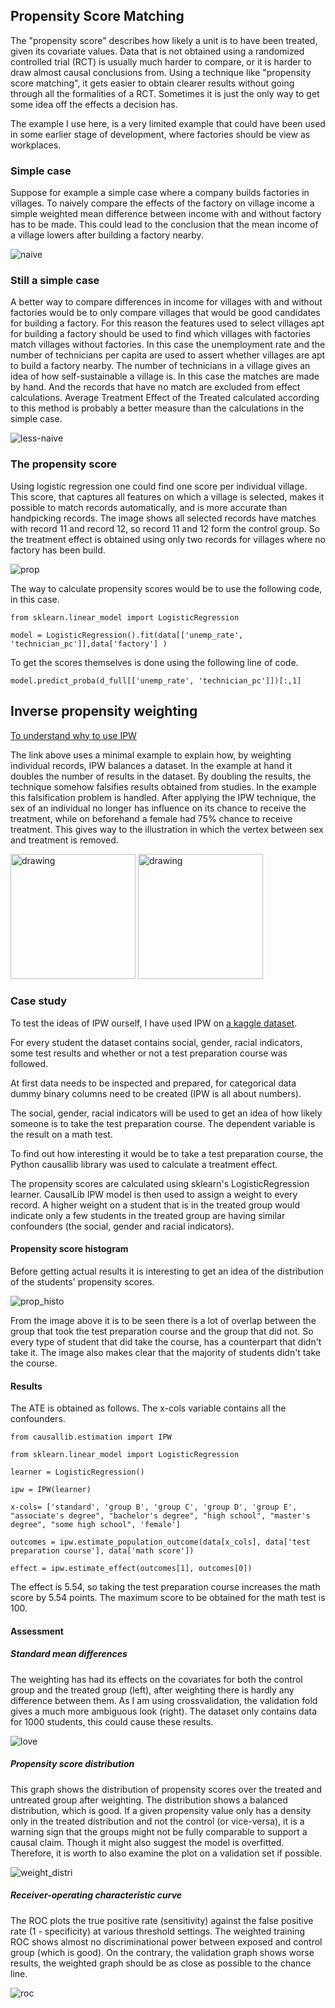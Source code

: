## Propensity Score Matching

The "propensity score" describes how likely a unit is to have been treated, given its covariate values. Data that is not obtained using a randomized controlled trial (RCT) is usually much harder to compare, or it is harder to draw almost causal conclusions from. Using a technique like "propensity score matching", it gets easier to obtain clearer results without going through all the formalities of a RCT. Sometimes it is just the only way to get some idea off the effects a decision has.

The example I use here, is a very limited example that could have been used in some earlier stage of development, where factories should be view as workplaces.

### Simple case
Suppose for example a simple case where a company builds factories in villages. To naively compare the effects of the factory on village income a simple weighted mean difference between income with and without factory has to be made. This could lead to the conclusion that the mean income of a village lowers after building a factory nearby.

![naive](https://github.com/user-attachments/assets/779a2a92-69d3-412c-9985-0b2406054fab)

### Still a simple case

A better way to compare differences in income for villages with and without factories would be to only compare villages that would be good candidates for building a factory. For this reason the features used to select villages apt for building a factory should be used to find which villages with factories match villages without factories. In this case the unemployment rate and the number of technicians per capita are used to assert whether villages are apt to build a factory nearby. The number of technicians in a village gives an idea of how self-sustainable a village is. In this case the matches are made by hand. And the records that have no match are excluded from effect calculations. Average Treatment Effect of the Treated calculated according to this method is probably a better measure than the calculations in the simple case.

![less-naive](https://github.com/user-attachments/assets/c7755d42-09e5-45dd-ab9f-d2dd161bdf73)



### The propensity score

Using logistic regression one could find one score per individual village. This score, that captures all features on which a village is selected, makes it possible to match records automatically, and is more accurate than handpicking records. The image shows all selected records have matches with record 11 and record 12, so record 11 and 12 form the control group. So the treatment effect is obtained using only two records for villages where no factory has been build.

![prop](https://github.com/user-attachments/assets/41c71a19-e48c-4774-b729-afcf693fdd94)

The way to calculate propensity scores would be to use the following code, in this case.

`from sklearn.linear_model import LogisticRegression`

`model = LogisticRegression().fit(data[['unemp_rate', 'technician_pc']],data['factory'] )`

To get the scores themselves is done using the following line of code. 

`model.predict_proba(d_full[['unemp_rate', 'technician_pc']])[:,1]`

## Inverse propensity weighting

[To understand why to use IPW](https://towardsdatascience.com/understanding-inverse-probability-of-treatment-weighting-iptw-in-causal-inference-4e69692bce7e/)

The link above uses a minimal example to explain how, by weighting individual records, IPW balances a dataset. In the example at hand it doubles the number of results in the dataset. By doubling the results, the technique somehow falsifies results obtained from studies. In the example this falsification problem is handled. After applying the IPW technique, the sex of an individual no longer has influence on its chance to receive the treatment, while on beforehand a female had 75% chance to receive treatment. This gives way to the illustration in which the vertex between sex and treatment is removed.

<img src="https://github.com/user-attachments/assets/c6e72a9d-53d6-46e3-b56e-613b42e2df38" alt="drawing" width="200"/>
<img src="https://github.com/user-attachments/assets/57ae1a48-ebf5-4cc2-9cbe-d2a66c46d1ad" alt="drawing" width="200"/>

### Case study

To test the ideas of IPW ourself, I have used IPW on [a kaggle dataset](https://www.kaggle.com/datasets/rkiattisak/student-performance-in-mathematics). 

For every student the dataset contains social, gender, racial indicators, some test results and whether or not a test preparation course was followed.

At first data needs to be inspected and prepared, for categorical data dummy binary columns need to be created (IPW is all about numbers).

The social, gender, racial indicators will be used to get an idea of how likely someone is to take the test preparation course. The dependent variable is the result on a math test.

To find out how interesting it would be to take a test preparation course, the Python causallib library was used to calculate a treatment effect.

The propensity scores are calculated using sklearn's LogisticRegression learner. CausalLib IPW model is then used to assign a weight to every record. A higher weight on a student that is in the treated group would indicate only a few students in the treated group are having similar confounders (the social, gender and racial indicators). 

#### Propensity score histogram

Before getting actual results it is interesting to get an idea of the distribution of the students' propensity scores.

![prop_histo](https://github.com/user-attachments/assets/20389ac9-28a3-4c84-bb21-56713a0e7dbd)


From the image above it is to be seen there is a lot of overlap between the group that took the test preparation course and the group that did not. So every type of student that did take the course, has a counterpart that didn't take it. The image also makes clear that the majority of students didn't take the course.

#### Results
The ATE is obtained as follows. The x-cols variable contains all the confounders.

`from causallib.estimation import IPW`

`from sklearn.linear_model import LogisticRegression`

`learner = LogisticRegression()`

`ipw = IPW(learner)`

`x-cols= ['standard', 'group B', 'group C', 'group D', 'group E', "associate's degree", "bachelor's degree", "high school", "master's degree", "some high school", 'female']`

`outcomes = ipw.estimate_population_outcome(data[x_cols], data['test preparation course'], data['math score'])`

`effect = ipw.estimate_effect(outcomes[1], outcomes[0])`

The effect is 5.54, so taking the test preparation course increases the math score by 5.54 points. The maximum score to be obtained for the math test is 100.

#### Assessment

##### Standard mean differences

The weighting has had its effects on the covariates for both the control group and the treated group (left), after weighting there is hardly any difference between them. As I am using crossvalidation, the validation fold gives a much more ambiguous look (right). The dataset only contains data for 1000 students, this could cause these results.

![love](https://github.com/user-attachments/assets/786f5e23-2310-44af-8378-469f85dec081)

##### Propensity score distribution

This graph shows the distribution of propensity scores over the treated and untreated group after weighting. The distribution shows a balanced distribution, which is good. If a given propensity value only has a density only in the treated distribution and not the control (or vice-versa), it is a warning sign that the groups might not be fully comparable to support a causal claim.  Though it might also suggest the model is overfitted. Therefore, it is worth to also examine the plot on a validation set if possible.

![weight_distri](https://github.com/user-attachments/assets/da9efc78-4061-4c11-994d-668527c69097)

##### Receiver-operating characteristic curve

The ROC plots the true positive rate (sensitivity) against the false positive rate (1 - specificity) at various threshold settings. The weighted training ROC shows almost no discriminational power between exposed and control group (which is good). On the contrary, the validation graph shows worse results, the weighted graph should be as close as possible to the chance line.

![roc](https://github.com/user-attachments/assets/3158b23d-0ddc-4b6f-9e41-9dbf1c226de7)






























